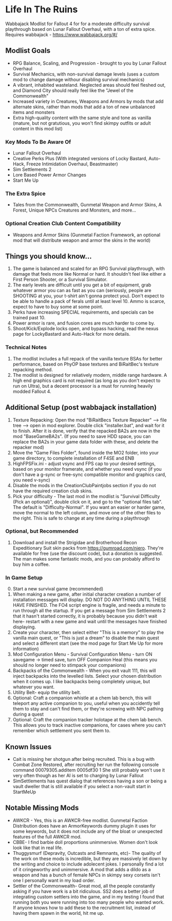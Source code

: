 # Life In The Ruins
Wabbajack Modlist for Fallout 4 for for a moderate difficulty survival playthrough based on Lunar Fallout Overhaul, with a ton of extra spice.
Requires wabbajack - https://www.wabbajack.org/#/

## Modlist Goals
- RPG Balance, Scaling, and Progression - brought to you by Lunar Fallout Overhaul
- Survival Mechanics, with non-survival damage levels (uses a custom mod to change damage withour disabling survival mechanics)
- A vibrant, inhabited wasteland. Neglected areas should feel fleshed out, and Diamond City should really feel like the "Jewel of the Commonwealth"
- Increased variety in Creatures, Weapons and Armors by mods that add alternate skins, rather than mods that add a ton of new unbalanced items and monsters
- Extra high-quality content with the same style and tone as vanilla (mature, but not gratutious, you won't find skimpy outfits or adult content in this mod list)

### Key Mods To Be Aware Of 
- Lunar Fallout Overhaul
- Creative Perks Plus (With integrated versions of Locky Bastard, Auto-Hack, Freeze Intimidation Overhaul, Beastmaster)
- Sim Settlements 2
- Lore Based Power Armor Changes
- Start Me Up

### The Extra Spice
- Tales from the Commonwealth, Gunmetal Weapon and Armor Skins, A Forest, Unique NPCs Creatures and Monsters, and more...

### Optional Creation Club Content Compatibility
- Weapons and Armor Skins (Gunmetal Faction Framework, an optional mod that will distribute weapon and armor the skins in the world)

## Things you should know...
1) The game is balanced and scaled for an RPG Survival playthrough, with damage that feels more like Normal or hard. It shouldn't feel like either a First Person Shooter, or a Survival Simulator.
2) The early levels are difficult until you get a bit of equipment, grab whatever armor you can as fast as you can (seriously, people are SHOOTING at you, your t-shirt ain't gonna protect you). Don't expect to be able to handle a pack of ferals until at least level 10. Ammo is scarce, expect to have to buy some at some point.
4) Perks have increasing SPECIAL requirements, and specials can be trained past 10.
5) Power armor is rare, and fusion cores are much harder to come by.
6) Shoot/Kick/Explode locks open, and bypass hacking, read the nexus page for LockyBastard and Auto-Hack for more details.

### Technical Notes
1) The modlist includes a full repack of the vanilla texture BSAs for better performance, based on PhyOP base textures and BiRaitBec's texture repacking method.
2) The modlist is designed for reliatively modern, middle range hardware. A high end graphics card is not required (as long as you don't expect to run on Ultra), but a decent processor is a must for running heavily modded Fallout 4.

## Additional Setup (post wabbajack installation)
1) Texture Repacking: Open the mod "BiRaitBecs Texture Repacker" --> file tree --> open in mod explorer. Double click "installer.bat", and wait for it to finish. After it is done, verify that the repacked BA2s are now in the mod "BaseGameBA2s". (If you need to save HDD space, you can replace the BA2s in your game data folder with these, and delete the repacker mod)
2) Move the "Game Files Folder", found inside the MO2 folder, into your game directory, to complete installation of F4SE and ENB
3) HighFPSFix.ini - adjust vsync and FPS cap to your desired settings, based on your monitor framerate, and whether you need vsync (if you don't have a g-sync or free-sync compatible monitor and graphics card, you need v-sync)
4) Disable the mods in the CreationClubPaintjobs section if you do not have the required creation club skins.
5) Pick your difficulty - The last mod in the modlist is "Survival Difficulty (Pick an optional)", double click on it, and go to the "optional files tab". The default is "Difficulty-Normal". If you want an easier or harder game, move the normal to the left column, and move one of the other files to the right. This is safe to change at any time during a playthrough

### Optional, but Recommended
1) Download and install the Strigidae and Brotherhood Recon Expeditionary Suit skin packs from https://gumroad.com/niero. They're available for free (use the discount code), but a donation is suggested. The man makes some fantastic mods, and you can probably afford to buy him a coffee.

### In Game Setup
0) Start a new survival game (recommended)
1) When making a new game, after initial character creation a number of installation messages will display. DO NOT DO ANYTHING UNTIL THESE HAVE FINISHED. The FO4 script engine is fragile, and needs a minute to run through all the startup. If you get a message from Sim Settlements 2 that it hasn't started correctly, it is probably because you didn't wait here- restart with a new game and wait until the messages have finished displaying.
2) Create your character, then select either "This is a memory" to play the vanilla main quest, or "This is just a dream" to disable the main quest and select a different start (see the mod page for Start Me Up for more information)
3) Mod Configuration Menu - Survival Configuration Menu - turn ON savegame -> timed save, turn OFF Companion Heal (this means you should no longer need to stimpack your companions)
4) Backpacks of the Commonwealth - When you exit vault 111, this will inject backpacks into the levelled lists. Select your chosen distribution when it comes up. I like backpacks being completely unique, but whatever you want.
5) Utility Belt- equip the utility belt.
6) Optional: Craft a companion whistle at a chem lab bench, this will teleport any active companion to you, useful when you accidently tell them to stay and can't find them, or they're screwing with NPC pathing during a quest
7) Optional: Craft the companion tracker holotape at the chem lab bench. This allows you to track inactive companions, for cases where you can't remember which settlement you sent them to.

## Known Issues
- Cait is missing her shotgun after being recruited. This is a bug with Combat Zone Restored, after recruiting her run the following console command
00079305.additem 0005df30 1
She still probably won't use it very often though as her AI is set to charging by Lunar Fallout
- SimSettlements has quest dialog that references having a son or being a vault dweller that is still available if you select a non-vault start in StartMeUp

## Notable Missing Mods
- AWKCR - Yes, this is an AWKCR-free modlist. Gunmetal Faction Distribution does have an ArmorKeywords dummy plugin it uses for some keywords, but it does not include any of the bloat or unexpected features of the full AWKCR mod.
- CBBE- I find barbie doll proportions unimmersive. Women don't look look like that in real life.
- Thuggysmurf (Depravity, Outcasts and Remnants, etc)- The quality of the work on these mods is incredible, but they are massively let down by the writing and choice to include adolecent jokes. I personally find a lot of it cringeworthy and unimmersive. A mod that adds a dildo as a weapon and has a bunch of female NPCs in skimpy sexy corsets isn't one I personally want in my load order.
- Settler of the Commonwealth- Great mod, all the people constantly asking if you have work is a bit ridiculous. SS2 does a better job of integrating custom settlers into the game, and in my testing I found that running both you were running into too many people who wanted work. If anyone knows how to add these to the recruitment list, instead of having them spawn in the world, hit me up.